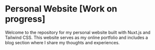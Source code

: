 # Personal Website [Work on progress]

Welcome to the repository for my personal website built with Nuxt.js and Tailwind CSS.
This website serves as my online portfolio and includes a blog section where I share my thoughts and experiences.
